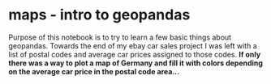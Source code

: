 # maps - intro to geopandas

Purpose of this notebook is to try to learn a few basic things about geopandas. Towards the end of my ebay car sales project I was left with a list of postal codes and average car prices assigned to those codes. **If only there was a way to plot a map of Germany and fill it with colors depending on the average car price in the postal code area...**
